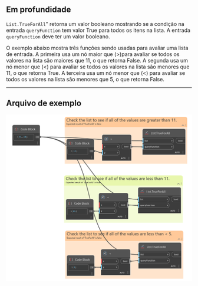 ## Em profundidade
`List.TrueForAll`" retorna um valor booleano mostrando se a condição na entrada `queryFunction` tem valor True para todos os itens na lista. A entrada `queryFunction` deve ter um valor booleano.

O exemplo abaixo mostra três funções sendo usadas para avaliar uma lista de entrada. A primeira usa um nó maior que (>)para avaliar se todos os valores na lista são maiores que 11, o que retorna False. A segunda usa um nó menor que (<) para avaliar se todos os valores na lista são menores que 11, o que retorna True. A terceira usa um nó menor que (<) para avaliar se todos os valores na lista são menores que 5, o que retorna False.
___
## Arquivo de exemplo

![List.TrueForAll](./List.TrueForAll_img.jpg)
